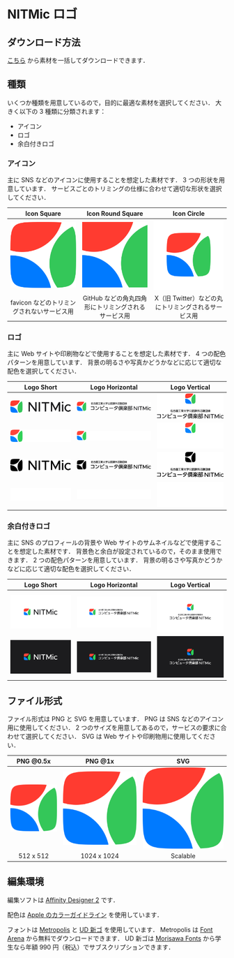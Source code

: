 # NITMic ロゴ

## ダウンロード方法

[こちら](https://github.com/nitmic/logo/archive/main.zip) から素材を一括してダウンロードできます．

## 種類

いくつか種類を用意しているので，目的に最適な素材を選択してください．
大きく以下の 3 種類に分類されます：

- アイコン
- ロゴ
- 余白付きロゴ

### アイコン

主に SNS などのアイコンに使用することを想定した素材です．
3 つの形状を用意しています．
サービスごとのトリミングの仕様に合わせて適切な形状を選択してください．

| Icon Square | Icon Round Square | Icon Circle |
| :---: | :---: | :---: |
| ![Icon Square](build/png_@1x/icon-square.png) | ![Icon Round Square](build/png_@1x/icon-round-square.png) | ![Icon Circle](build/png_@1x/icon-circle.png) |
| favicon などのトリミングされないサービス用 | GitHub などの角丸四角形にトリミングされるサービス用 | X（旧 Twitter）などの丸にトリミングされるサービス用 |

### ロゴ

主に Web サイトや印刷物などで使用することを想定した素材です．
4 つの配色パターンを用意しています．
背景の明るさや写真かどうかなどに応じて適切な配色を選択してください．

| Logo Short | Logo Horizontal | Logo Vertical |
| :---: | :---: | :---: |
| ![Logo Short](build/png_@1x/logo-short_light-color.png) | ![Logo Horizontal](build/png_@1x/logo-horizontal_light-color.png) | ![Logo Vertical](build/png_@1x/logo-vertical_light-color.png) |
| ![Logo Short](build/png_@1x/logo-short_dark-color.png) | ![Logo Horizontal](build/png_@1x/logo-horizontal_dark-color.png) | ![Logo Vertical](build/png_@1x/logo-vertical_dark-color.png) |
| ![Logo Short](build/png_@1x/logo-short_light-gray.png) | ![Logo Horizontal](build/png_@1x/logo-horizontal_light-gray.png) | ![Logo Vertical](build/png_@1x/logo-vertical_light-gray.png) |
| ![Logo Short](build/png_@1x/logo-short_dark-gray.png) | ![Logo Horizontal](build/png_@1x/logo-horizontal_dark-gray.png) | ![Logo Vertical](build/png_@1x/logo-vertical_dark-gray.png) |

### 余白付きロゴ

主に SNS のプロフィールの背景や Web サイトのサムネイルなどで使用することを想定した素材です．
背景色と余白が設定されているので，そのまま使用できます．
2 つの配色パターンを用意しています．
背景の明るさや写真かどうかなどに応じて適切な配色を選択してください．

| Logo Short | Logo Horizontal | Logo Vertical |
| :---: | :---: | :---: |
| ![Logo Short](build/png_@1x/padded-logo-short_light.png) | ![Logo Horizontal](build/png_@1x/padded-logo-horizontal_light.png) | ![Logo Vertical](build/png_@1x/padded-logo-vertical_light.png) |
| ![Logo Short](build/png_@1x/padded-logo-short_dark.png) | ![Logo Horizontal](build/png_@1x/padded-logo-horizontal_dark.png) | ![Logo Vertical](build/png_@1x/padded-logo-vertical_dark.png) |

## ファイル形式

ファイル形式は PNG と SVG を用意しています．
PNG は SNS などのアイコン用に使用してください．
2 つのサイズを用意してあるので，サービスの要求に合わせて選択してください．
SVG は Web サイトや印刷物用に使用してください．

| PNG @0.5x | PNG @1x | SVG |
| :---: | :---: | :---: |
| <img src="build/png_@0.5x/icon-square@0.5x.png" width="512"> | <img src="build/png_@1x/icon-square.png" width="1024"> | <img src="build/svg/icon-square.svg" width="1024"> |
| 512 x 512 | 1024 x 1024 | Scalable |

## 編集環境

編集ソフトは [Affinity Designer 2](https://affinity.serif.com/ja-jp/designer/) です．

配色は [Apple のカラーガイドライン](https://developer.apple.com/design/human-interface-guidelines/color) を使用しています．

フォントは [Metropolis](https://fontsarena.com/metropolis-by-chris-simpson/) と [UD 新ゴ](https://morisawafonts.com/fonts/228/) を使用しています．
Metropolis は [Font Arena](https://fontsarena.com/metropolis-by-chris-simpson/) から無料でダウンロードできます．
UD 新ゴは [Morisawa Fonts](https://morisawafonts.com/) から学生なら年額 990 円（税込）でサブスクリプションできます．
